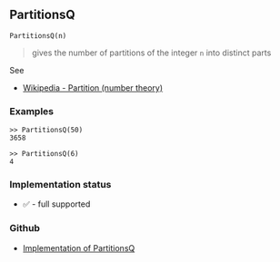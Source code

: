## PartitionsQ

```
PartitionsQ(n)
```
> gives the number of partitions of the integer `n` into distinct parts

See
* [Wikipedia - Partition (number theory)](https://en.wikipedia.org/wiki/Partition_(number_theory))

### Examples

```
>> PartitionsQ(50)
3658

>> PartitionsQ(6)
4

```






### Implementation status

* &#x2705; - full supported

### Github

* [Implementation of PartitionsQ](https://github.com/axkr/symja_android_library/blob/master/symja_android_library/matheclipse-core/src/main/java/org/matheclipse/core/builtin/NumberTheory.java#L4651) 
